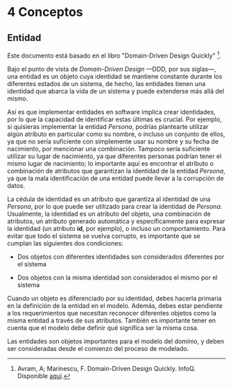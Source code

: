 # 4 Conceptos

## Entidad

Este documento está basado en el libro "Domain-Driven Design Quickly" [^1].

Bajo el punto de vista de *Domain-Driven Design* —DDD, por sus siglas—, una
entidad es un objeto cuya identidad se mantiene constante durante los diferentes
estados de un sistema, de hecho, las entidades tienen una identidad que abarca
la vida de un sistema y puede extenderse más allá del mismo.

Así es que implementar entidades en software implica crear identidades, por lo
que la capacidad de identificar estas últimas es crucial. Por ejemplo, si
quisieras implementar la entidad *Persona*, podrías plantearte utilizar algún
atributo en particular como su nombre, o incluso un conjunto de ellos, ya que no
sería suficiente con simplemente usar su nombre y su fecha de nacimiento, por
mencionar una combinación. Tampoco sería suficiente utilizar su lugar de
nacimiento, ya que diferentes personas podrían tener el mismo lugar de
nacimiento; lo importante aquí es encontrar el atributo o combinación de
atributos que garantizan la identidad de la entidad *Persona*, ya que la mala
identificación de una entidad puede llevar a la corrupción de datos.

La cédula de identidad es un atributo que garantiza al identidad de una
*Persona*, por lo que puede ser utilizado para crear la identidad de *Persona*.
Usualmente, la identidad es un atributo del objeto, una combinación de
atributos, un atributo generado automática y específicamente para expresar la
identidad (un atributo **id**, por ejemplo), o incluso un comportamiento. Para
evitar que todo el sistema se vuelva corrupto, es importante que se cumplan las
siguientes dos condiciones:

* Dos objetos con diferentes identidades son considerados diferentes por el
  sistema

* Dos objetos con la misma identidad son considerados el mismo por el sistema

Cuando un objeto es diferenciado por su identidad, debes hacerla primaria en la
definición de la entidad en el modelo. Además, debes estar pendiente a los
requerimientos que necesitan reconocer diferentes objetos como la misma entidad
a través de sus atributos. También es importante tener en cuenta que el modelo
debe definir qué significa ser la misma cosa.

Las entidades son objetos importantes para el modelo del dominio, y deben ser
consideradas desde el comienzo del proceso de modelado.

[^1]: Avram, A; Marinescu, F. Domain-Driven Design Quickly. InfoQ. Disponible
    [aquí](https://www.infoq.com/minibooks/domain-driven-design-quickly/).
